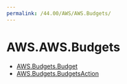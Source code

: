 ```yaml
---
permalink: /44.00/AWS/AWS.Budgets/
---
```


# AWS.AWS.Budgets



* [AWS.Budgets.Budget](AWS.Budgets.Budget.md)
* [AWS.Budgets.BudgetsAction](AWS.Budgets.BudgetsAction.md)